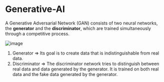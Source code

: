 # Generative-AI
A Generative Adversarial Network (GAN) consists of two neural networks, the **generator** and the **discriminator**, which are trained simultaneously through a competitive process.

![image](https://github.com/OmarAzizi/Generative-AI/assets/110500643/135093fe-0be1-43f6-bf15-63ed145b3fec)


1. Generator => Its goal is to create data that is indistinguishable from real data.
2. Discriminator => The discriminator network tries to distinguish between real data and data generated by the generator. It is trained on both real data and the fake data generated by the generator. 
